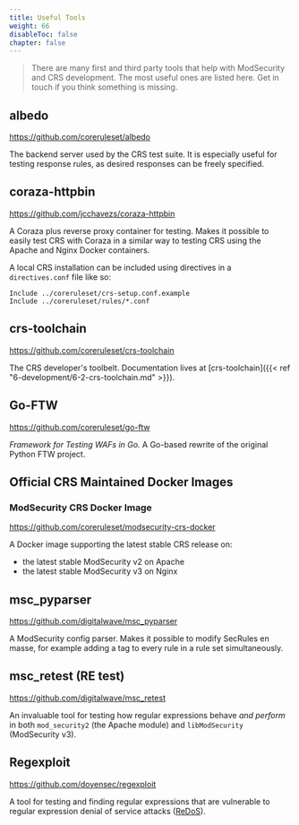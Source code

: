 ```yaml
---
title: Useful Tools
weight: 66
disableToc: false
chapter: false
---
```


> There are many first and third party tools that help with ModSecurity and CRS development. The most useful ones are listed here. Get in touch if you think something is missing.

## albedo

https://github.com/coreruleset/albedo

The backend server used by the CRS test suite. It is especially useful for testing response rules, as desired responses can be freely specified.

## coraza-httpbin

https://github.com/jcchavezs/coraza-httpbin

A Coraza plus reverse proxy container for testing. Makes it possible to easily test CRS with Coraza in a similar way to testing CRS using the Apache and Nginx Docker containers.

A local CRS installation can be included using directives in a `directives.conf` file like so:

```
Include ../coreruleset/crs-setup.conf.example
Include ../coreruleset/rules/*.conf
```

## crs-toolchain

https://github.com/coreruleset/crs-toolchain

The CRS developer's toolbelt. Documentation lives at [crs-toolchain]({{< ref "6-development/6-2-crs-toolchain.md" >}}).

## Go-FTW

https://github.com/coreruleset/go-ftw

*Framework for Testing WAFs in Go.* A Go-based rewrite of the original Python FTW project.

## Official CRS Maintained Docker Images

### ModSecurity CRS Docker Image

https://github.com/coreruleset/modsecurity-crs-docker

A Docker image supporting the latest stable CRS release on: 

- the latest stable ModSecurity v2 on Apache
- the latest stable ModSecurity v3 on Nginx

## msc_pyparser

https://github.com/digitalwave/msc_pyparser

A ModSecurity config parser. Makes it possible to modify SecRules en masse, for example adding a tag to every rule in a rule set simultaneously.

## msc_retest (RE test)

https://github.com/digitalwave/msc_retest

An invaluable tool for testing how regular expressions behave *and perform* in both `mod_security2` (the Apache module) and `libModSecurity` (ModSecurity v3).

## Regexploit

https://github.com/doyensec/regexploit

A tool for testing and finding regular expressions that are vulnerable to regular expression denial of service attacks ([ReDoS](https://en.wikipedia.org/wiki/ReDoS)).
